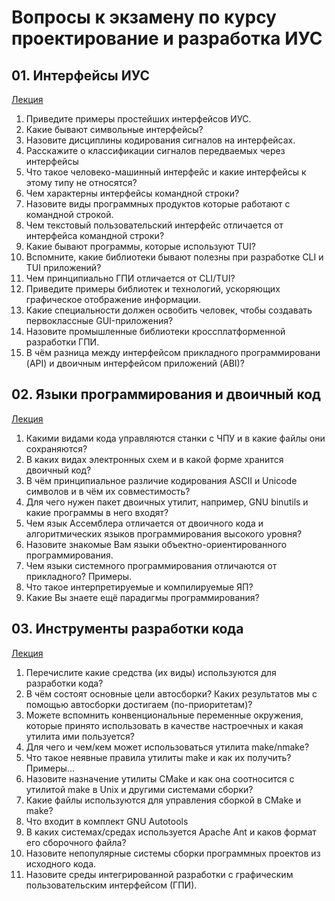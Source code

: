 # Вопросы к экзамену по курсу проектирование и разработка ИУС



## 01. Интерфейсы ИУС

[Лекция](01-interfaces.md)

1. Приведите примеры простейших интерфейсов ИУС.
2. Какие бывают символьные интерфейсы?
3. Назовите дисциплины кодирования сигналов на интерфейсах.
4. Расскажите о классификации сигналов передваемых через интерфейсы
5. Что такое человеко-машинный интерфейс и какие интерфейсы к этому типу не относятся?
6. Чем характерны интерфейсы командной строки?
7. Назовите виды программных продуктов которые работают с командной строкой.
8. Чем текстовый пользовательский интерфейс отличается от интерфейса командной строки?
9. Какие бывают программы, которые используют TUI?
10. Вспомните, какие библиотеки бывают полезны при разработке CLI и TUI приложений?
11. Чем принципиально ГПИ отличается от CLI/TUI?
12. Приведите примеры библиотек и технологий, ускоряющих графическое отображение информации.
13. Какие специальности должен освобить человек, чтобы создавать первоклассные GUI-приложения?
14. Назовите промышленные библиотеки кроссплатформенной разработки ГПИ.
15. В чём разница между интерфейсом прикладного программировани (API) и двоичным интерфейсом приложений (ABI)?


## 02. Языки программирования и двоичный код

[Лекция](02-code.md)

01. Какими видами кода управляются станки с ЧПУ и в какие файлы они сохраняются?
02. В каких видах электронных схем и в какой форме хранится двоичный код?
03. В чём принципиальное различие кодирования ASCII и Unicode символов и в чём их совместимость?
04. Для чего нужен пакет двоичных утилит, например, GNU binutils и какие программы в него входят?
05. Чем язык Ассемблера отличается от двоичного кода и алгоритмических языков программирования высокого уровня?
06. Назовите знакомые Вам языки объектно-ориентированного программирования.
07. Чем языки системного программирования отличаются от прикладного? Примеры.
08. Что такое интерпретируемые и компилируемые ЯП?
09. Какие Вы знаете ещё парадигмы программирования?




## 03. Инструменты разработки кода

[Лекция](03-tools.md)

01. Перечислите какие средства (их виды) используются для разработки кода?
02. В чём состоят основные цели автосборки? Каких результатов мы с помощью автосборки достигаем (по-приоритетам)?
03. Можете вспомнить конвенциональные переменные окружения, которые принято использовать в качестве настроечных и какая утилита ими пользуется?
04. Для чего и чем/кем может использоваться утилита make/nmake?
05. Что такое неявные правила утилиты make и как их получить? Примеры...
06. Назовите назначение утилиты CMake и как она соотносится с утилитой make в Unix и другими системами сборки?
07. Какие файлы используются для управления сборкой  в CMake и make?
08. Что входит в комплект GNU Autotools
09. В каких системах/средах используется Apache Ant и каков формат его сборочного файла?
10. Назовите непопулярные системы сборки программных проектов из исходного кода.
11. Назовите среды интегрированной разработки с графическим пользовательским интерфейсом (ГПИ).



